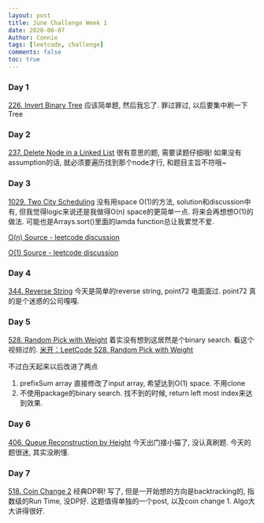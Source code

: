 ```yaml
---
layout: post
title: June Challenge Week 1
date: 2020-06-07
Author: Connie 
tags: [leetcode, challenge]
comments: false
toc: true
---
```


### Day 1
[226. Invert Binary Tree](https://leetcode.com/problems/invert-binary-tree/)
应该简单题, 然后我忘了. 罪过罪过, 以后要集中刷一下Tree

### Day 2
[237. Delete Node in a Linked List](https://leetcode.com/problems/delete-node-in-a-linked-list/)
很有意思的题, 需要读题仔细哦! 如果没有assumption的话, 就必须要遍历找到那个node才行, 和题目主旨不符哦~

### Day 3
[1029. Two City Scheduling](https://leetcode.com/problems/two-city-scheduling/)
没有用space O(1)的方法, solution和discussion中有, 但我觉得logic来说还是我做得O(n) space的更简单一点. 将来会再想想O(1)的做法. 可能也是Arrays.sort()里面的lamda function总让我累觉不爱.

[O(n) Source - leetcode discussion](https://leetcode.com/problems/two-city-scheduling/discuss/667786/Java-or-C%2B%2B-or-Python3-or-With-detailed-explanation)

[O(1) Source - leetcode discussion](https://leetcode.com/problems/two-city-scheduling/discuss/278898/Java-2ms-sorting-solution-with-explanation)

### Day 4
[344. Reverse String](https://leetcode.com/problems/reverse-string/)
今天是简单的reverse string, point72 电面面过. point72 真的是个迷惑的公司嘎嘎.


### Day 5
[528. Random Pick with Weight](https://leetcode.com/problems/random-pick-with-weight/)
着实没有想到这居然是个binary search. 看这个视频过的. [米开：LeetCode 528. Random Pick with Weight](https://www.youtube.com/watch?v=G2UlzuEQu5E)

不过白天起来以后改进了两点
1. prefixSum array 直接修改了input array, 希望达到O(1) space. 不用clone
2. 不使用package的binary search. 找不到的时候, return left most index来达到效果.

### Day 6
[406. Queue Reconstruction by Height](https://leetcode.com/problems/queue-reconstruction-by-height/)
今天出门接小猫了, 没认真刷题.
今天的题很迷, 其实没刷懂.

### Day 7 
[518. Coin Change 2](https://leetcode.com/problems/coin-change-2/solution/)
经典DP啊! 写了, 但是一开始想的方向是backtracking的, 指数级的Run Time, 没DP好. 这题值得单独的一个post, 以及coin change 1.
Algo大大讲得很好.